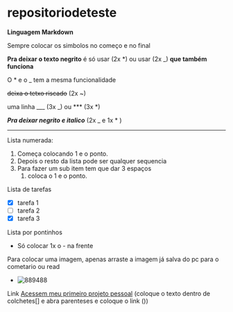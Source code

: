 # repositoriodeteste

**Linguagem Markdown**

Sempre colocar os simbolos no começo e no final 

**Pra deixar o texto negrito** é só usar (2x *)
ou usar (2x _) __que também funciona__ 

O * e o _ tem a mesma funcionalidade

~~deixa o tetxo riscado~~ (2x ~)

uma linha 
___ (3x _)
ou 
*** (3x *)

__*Pra deixar negrito e italico*__ (2x _ e 1x * )
___

Lista numerada:
1. Começa colocando 1 e o ponto. 
5. Depois o resto da lista pode ser qualquer sequencia
6. Para fazer um sub item tem que dar 3 espaços 
   1. coloca o 1 e o ponto.
  

Lista de tarefas

- [x] tarefa 1
- [ ] tarefa 2
- [x] tarefa 3

Lista por pontinhos
- Só colocar 1x o - na frente

Para colocar uma imagem, apenas arraste a imagem já salva do pc para o cometario ou read
- ![889488](https://github.com/vicdsso/repositoriodeteste/assets/103469531/dca3d5f3-4d09-4d4c-b280-9d312d014adf)

Link [Acessem meu primeiro projeto pessoal](https://github.com/vicdsso/movies.git) (coloque o texto dentro de colchetes[] e abra parenteses e coloque o link ())
